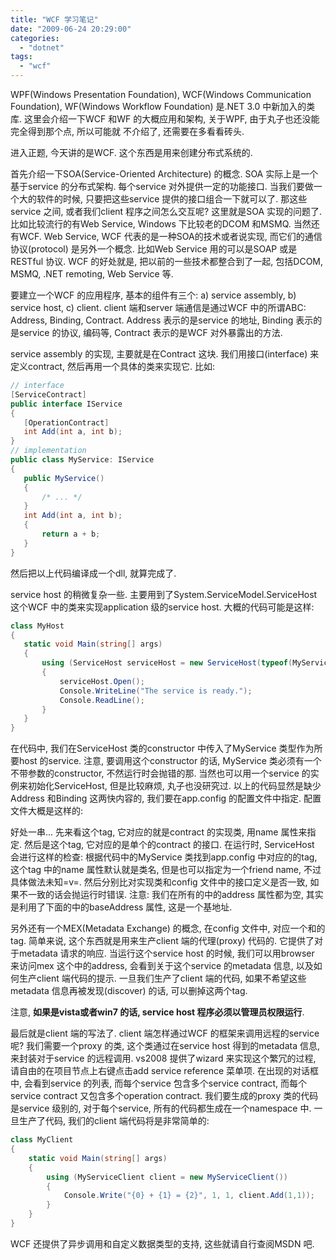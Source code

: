 ```yaml
---
title: "WCF 学习笔记"
date: "2009-06-24 20:29:00"
categories: 
  - "dotnet"
tags: 
  - "wcf"
---
```


WPF(Windows Presentation Foundation), WCF(Windows Communication Foundation), WF(Windows Workflow Foundation) 是.NET 3.0 中新加入的类库. 这里会介绍一下WCF 和WF 的大概应用和架构, 关于WPF, 由于丸子也还没能完全得到那个点, 所以可能就 不介绍了, 还需要在多看看砖头.

进入正题, 今天讲的是WCF. 这个东西是用来创建分布式系统的.

首先介绍一下SOA(Service-Oriented Architecture) 的概念. SOA 实际上是一个基于service 的分布式架构. 每个service 对外提供一定的功能接口. 当我们要做一个大的软件的时候, 只要把这些service 提供的接口组合一下就可以了. 那这些service 之间, 或者我们client 程序之间怎么交互呢? 这里就是SOA 实现的问题了. 比如比较流行的有Web Service, Windows 下比较老的DCOM 和MSMQ. 当然还有WCF. Web Service, WCF 代表的是一种SOA的技术或者说实现, 而它们的通信协议(protocol) 是另外一个概念. 比如Web Service 用的可以是SOAP 或是RESTful 协议. WCF 的好处就是, 把以前的一些技术都整合到了一起, 包括DCOM, MSMQ, .NET remoting, Web Service 等.

要建立一个WCF 的应用程序, 基本的组件有三个: a) service assembly, b) service host, c) client. client 端和server 端通信是通过WCF 中的所谓ABC: Address, Binding, Contract. Address 表示的是service 的地址, Binding 表示的是service 的协议, 编码等, Contract 表示的是WCF 对外暴露出的方法.

service assembly 的实现, 主要就是在Contract 这块. 我们用接口(interface) 来定义contract, 然后再用一个具体的类来实现它. 比如:

```csharp
// interface
[ServiceContract]
public interface IService
{
   [OperationContract]
   int Add(int a, int b);
}
// implementation
public class MyService: IService
{
   public MyService()
   {
       /* ... */
   }
   int Add(int a, int b);
   {
       return a + b;
   }
}
```

然后把以上代码编译成一个dll, 就算完成了.

service host 的稍微复杂一些. 主要用到了System.ServiceModel.ServiceHost 这个WCF 中的类来实现application 级的service host. 大概的代码可能是这样:

```csharp
class MyHost
{
   static void Main(string[] args)
   {
       using (ServiceHost serviceHost = new ServiceHost(typeof(MyService)))
       {
           serviceHost.Open();
           Console.WriteLine("The service is ready.");
           Console.ReadLine();
       }
   }
}
```

在代码中, 我们在ServiceHost 类的constructor 中传入了MyService 类型作为所要host 的service. 注意, 要调用这个constructor 的话, MyService 类必须有一个不带参数的constructor, 不然运行时会抛错的那. 当然也可以用一个service 的实例来初始化ServiceHost, 但是比较麻烦, 丸子也没研究过. 以上的代码显然是缺少Address 和Binding 这两快内容的, 我们要在app.config 的配置文件中指定. 配置文件大概是这样的:

好处一串... 先来看<service>这个tag, 它对应的就是contract 的实现类, 用name 属性来指定. 然后是<endpoint>这个tag, 它对应的是单个的contract 的接口. 在运行时, ServiceHost 会进行这样的检查: 根据代码中的MyService 类找到app.config 中对应的<service>的tag, 这个tag 中的name 属性默认就是类名, 但是也可以指定为一个friend name, 不过具体做法未知=v=. 然后分别比对实现类和config 文件中的接口定义是否一致, 如果不一致的话会抛运行时错误. 注意: 我们在所有的<endpoint>中的address 属性都为空, 其实是利用了下面的<baseAddresses>中的baseAddress 属性, 这是一个基地址.

另外还有一个MEX(Metadata Exchange) 的概念, 在config 文件中, 对应一个<endpoint>和<behavior>的tag. 简单来说, 这个东西就是用来生产client 端的代理(proxy) 代码的. 它提供了对于metadata 请求的响应. 当运行这个service host 的时候, 我们可以用browser 来访问mex 这个<endpoint>中的address, 会看到关于这个service 的metadata 信息, 以及如何生产client 端代码的提示. 一旦我们生产了client 端的代码, 如果不希望这些metadata 信息再被发现(discover) 的话, 可以删掉这两个tag.

注意, **如果是vista或者win7 的话, service host 程序必须以管理员权限运行**.

最后就是client 端的写法了. client 端怎样通过WCF 的框架来调用远程的service 呢? 我们需要一个proxy 的类, 这个类通过在service host 得到的metadata 信息, 来封装对于service 的远程调用. vs2008 提供了wizard 来实现这个繁冗的过程, 请自由的在项目节点上右键点击add service reference 菜单项. 在出现的对话框中, 会看到service 的列表, 而每个service 包含多个service contract, 而每个service contract 又包含多个operation contract. 我们要生成的proxy 类的代码是service 级别的, 对于每个service, 所有的代码都生成在一个namespace 中. 一旦生产了代码, 我们的client 端代码将是非常简单的:

```csharp
class MyClient
{
    static void Main(string[] args)
    {
        using (MyServiceClient client = new MyServiceClient())
        {
            Console.Write("{0} + {1} = {2}", 1, 1, client.Add(1,1));
        }
    }
}
```

WCF 还提供了异步调用和自定义数据类型的支持, 这些就请自行查阅MSDN 吧.
